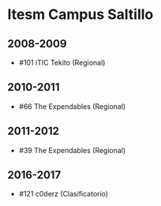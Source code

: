 # Itesm Campus Saltillo

## 2008-2009

- #101 iTIC Tekito (Regional)

## 2010-2011

- #66 The Expendables (Regional)

## 2011-2012

- #39 The Expendables (Regional)

## 2016-2017

- #121 c0derz (Clasificatorio)


